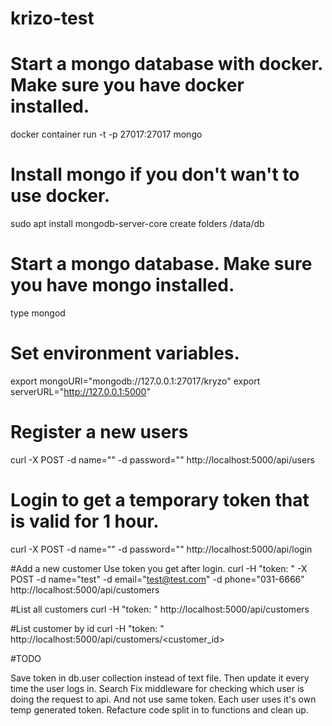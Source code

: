 # krizo-test

# Start a mongo database with docker. Make sure you have docker installed.
docker container run -t -p 27017:27017 mongo

# Install mongo if you don't wan't to use docker.
sudo apt install mongodb-server-core
create folders /data/db

# Start a mongo database. Make sure you have mongo installed.
type mongod

# Set environment variables.
export mongoURI="mongodb://127.0.0.1:27017/kryzo"
export serverURL="http://127.0.0.1:5000"


# Register a new users
curl -X POST -d name="<name>" -d password="<password>" http://localhost:5000/api/users

# Login to get a temporary token that is valid for 1 hour.
curl -X POST -d name="<name>" -d password="<password>" http://localhost:5000/api/login

#Add a new customer <name> <phone> <email> Use token you get after login.
curl -H "token: <token>" -X POST -d name="test" -d email="test@test.com" -d phone="031-6666" http://localhost:5000/api/customers

#List all customers
curl -H "token: <token>" http://localhost:5000/api/customers

#List customer by id
curl -H "token: <token>" http://localhost:5000/api/customers/<customer_id>


#TODO

Save token in db.user collection instead of text file. Then update it every time the user logs in.
Search
Fix middleware for checking which user is doing the request to api. And not use same token. Each user uses it's own temp generated token.
Refacture code split in to functions and clean up.